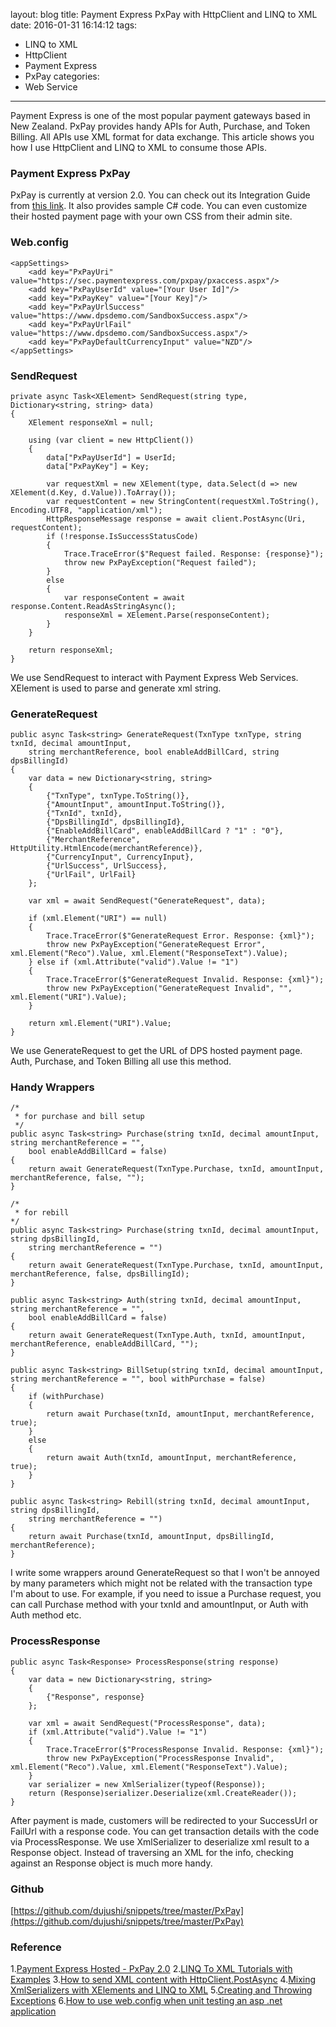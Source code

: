 layout: blog
title: Payment Express PxPay with HttpClient and LINQ to XML
date: 2016-01-31 16:14:12
tags:
- LINQ to XML
- HttpClient
- Payment Express
- PxPay
categories:
- Web Service
---
Payment Express is one of the most popular payment gateways based in New Zealand. PxPay provides handy APIs for Auth, Purchase, and Token Billing. All APIs use XML format for data exchange. This article shows you how I use HttpClient and LINQ to XML to consume those APIs.<!-- more -->

### Payment Express PxPay
PxPay is currently at version 2.0. You can check out its Integration Guide from [this link](https://www.paymentexpress.com/Technical_Resources/Ecommerce_Hosted/PxPay_2_0). It also provides sample C# code. You can even customize their hosted payment page with your own CSS from their admin site. 

### Web.config
```
<appSettings>
    <add key="PxPayUri" value="https://sec.paymentexpress.com/pxpay/pxaccess.aspx"/>
    <add key="PxPayUserId" value="[Your User Id]"/>
    <add key="PxPayKey" value="[Your Key]"/>
    <add key="PxPayUrlSuccess" value="https://www.dpsdemo.com/SandboxSuccess.aspx"/>
    <add key="PxPayUrlFail" value="https://www.dpsdemo.com/SandboxSuccess.aspx"/>
    <add key="PxPayDefaultCurrencyInput" value="NZD"/>
</appSettings>
```
### SendRequest
```
private async Task<XElement> SendRequest(string type, Dictionary<string, string> data)
{
    XElement responseXml = null;

    using (var client = new HttpClient())
    {
        data["PxPayUserId"] = UserId;
        data["PxPayKey"] = Key;

        var requestXml = new XElement(type, data.Select(d => new XElement(d.Key, d.Value)).ToArray());
        var requestContent = new StringContent(requestXml.ToString(), Encoding.UTF8, "application/xml");
        HttpResponseMessage response = await client.PostAsync(Uri, requestContent);
        if (!response.IsSuccessStatusCode)
        {
            Trace.TraceError($"Request failed. Response: {response}");
            throw new PxPayException("Request failed");
        }
        else
        {
            var responseContent = await response.Content.ReadAsStringAsync();
            responseXml = XElement.Parse(responseContent);
        }
    }

    return responseXml;
}
```
 We use SendRequest to interact with Payment Express Web Services. XElement is used to parse and generate xml string.
### GenerateRequest
```
public async Task<string> GenerateRequest(TxnType txnType, string txnId, decimal amountInput, 
    string merchantReference, bool enableAddBillCard, string dpsBillingId)
{
    var data = new Dictionary<string, string>
    {
        {"TxnType", txnType.ToString()},
        {"AmountInput", amountInput.ToString()},
        {"TxnId", txnId},
        {"DpsBillingId", dpsBillingId},
        {"EnableAddBillCard", enableAddBillCard ? "1" : "0"},
        {"MerchantReference", HttpUtility.HtmlEncode(merchantReference)},
        {"CurrencyInput", CurrencyInput},
        {"UrlSuccess", UrlSuccess}, 
        {"UrlFail", UrlFail}
    };

    var xml = await SendRequest("GenerateRequest", data);

    if (xml.Element("URI") == null)
    {
        Trace.TraceError($"GenerateRequest Error. Response: {xml}");
        throw new PxPayException("GenerateRequest Error", xml.Element("Reco").Value, xml.Element("ResponseText").Value);
    } else if (xml.Attribute("valid").Value != "1")
    {
        Trace.TraceError($"GenerateRequest Invalid. Response: {xml}");
        throw new PxPayException("GenerateRequest Invalid", "", xml.Element("URI").Value);
    }

    return xml.Element("URI").Value;
}
```
We use GenerateRequest to get the URL of DPS hosted payment page. Auth, Purchase, and Token Billing all use this method.

### Handy Wrappers
```
/*
 * for purchase and bill setup
 */
public async Task<string> Purchase(string txnId, decimal amountInput, string merchantReference = "", 
    bool enableAddBillCard = false)
{
    return await GenerateRequest(TxnType.Purchase, txnId, amountInput, merchantReference, false, "");
}

/*
 * for rebill
*/
public async Task<string> Purchase(string txnId, decimal amountInput, string dpsBillingId, 
    string merchantReference = "")
{
    return await GenerateRequest(TxnType.Purchase, txnId, amountInput, merchantReference, false, dpsBillingId);
}

public async Task<string> Auth(string txnId, decimal amountInput, string merchantReference = "", 
    bool enableAddBillCard = false)
{
    return await GenerateRequest(TxnType.Auth, txnId, amountInput, merchantReference, enableAddBillCard, "");
}

public async Task<string> BillSetup(string txnId, decimal amountInput, string merchantReference = "", bool withPurchase = false)
{
    if (withPurchase)
    {
        return await Purchase(txnId, amountInput, merchantReference, true);
    }
    else
    {
        return await Auth(txnId, amountInput, merchantReference, true);
    }
}

public async Task<string> Rebill(string txnId, decimal amountInput, string dpsBillingId, 
    string merchantReference = "")
{
    return await Purchase(txnId, amountInput, dpsBillingId, merchantReference);
}
```
 I write some wrappers around GenerateRequest so that I won't be annoyed by many parameters which might not be related with the transaction type I'm about to use. For example, if you need to issue a Purchase request, you can call Purchase method with your txnId and amountInput, or Auth with Auth method etc.
### ProcessResponse
```
public async Task<Response> ProcessResponse(string response)
{
    var data = new Dictionary<string, string>
    {
        {"Response", response}
    };

    var xml = await SendRequest("ProcessResponse", data);
    if (xml.Attribute("valid").Value != "1")
    {
        Trace.TraceError($"ProcessResponse Invalid. Response: {xml}");
        throw new PxPayException("ProcessResponse Invalid", xml.Element("Reco").Value, xml.Element("ResponseText").Value);
    }
    var serializer = new XmlSerializer(typeof(Response));
    return (Response)serializer.Deserialize(xml.CreateReader());
}
```
 After payment is made, customers will be redirected to your SuccessUrl or FailUrl with a response code. You can get transaction details with the code via ProcessResponse. We use XmlSerializer to deserialize xml result to a Response object. Instead of traversing an XML for the info, checking against an Response object is much more handy.

### Github
[https://github.com/dujushi/snippets/tree/master/PxPay](https://github.com/dujushi/snippets/tree/master/PxPay)

### Reference
1.[Payment Express Hosted - PxPay 2.0](https://www.paymentexpress.com/Technical_Resources/Ecommerce_Hosted/PxPay_2_0)
2.[LINQ To XML Tutorials with Examples](http://www.dotnetcurry.com/linq/564/linq-to-xml-tutorials-examples)
3.[How to send XML content with HttpClient.PostAsync](http://stackoverflow.com/questions/25352462/how-to-send-xml-content-with-httpclient-postasync)
4.[Mixing XmlSerializers with XElements and LINQ to XML](http://www.hanselman.com/blog/MixingXmlSerializersWithXElementsAndLINQToXML.aspx)
5.[Creating and Throwing Exceptions](https://msdn.microsoft.com/en-us/library/ms173163.aspx)
6.[How to use web.config when unit testing an asp .net application](http://stackoverflow.com/questions/516233/how-to-use-web-config-when-unit-testing-an-asp-net-application)

